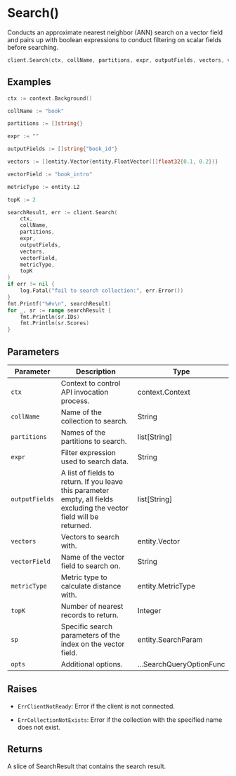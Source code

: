 # Search()

Conducts an approximate nearest neighbor (ANN) search on a vector field and pairs up with boolean expressions to conduct filtering on scalar fields before searching.

```go
client.Search(ctx, collName, partitions, expr, outputFields, vectors, vectorField, metricType, topK, sp, opts)
```

## Examples

```go
ctx := context.Background()

collName := "book"

partitions := []string{}

expr := ""

outputFields := []string{"book_id"}

vectors := []entity.Vector{entity.FloatVector([]float32{0.1, 0.2})}

vectorField := "book_intro"

metricType := entity.L2

topK := 2

searchResult, err := client.Search(
    ctx,
    collName,
    partitions,
    expr,
    outputFields,
    vectors,
    vectorField,
    metricType,
    topK
)
if err != nil {
    log.Fatal("fail to search collection:", err.Error())
}
fmt.Printf("%#v\n", searchResult)
for _, sr := range searchResult {
    fmt.Println(sr.IDs)
    fmt.Println(sr.Scores)
}
```

## Parameters

| Parameter          | Description                          | Type     |
|--------------------|--------------------------------------|----------|
| `ctx` | Context to control API invocation process. | context.Context |
| `collName` | Name of the collection to search. | String |
| `partitions` | Names of the partitions to search. | list[String] |
| `expr` | Filter expression used to search data. | String |
| `outputFields` | A list of fields to return. If you leave this parameter empty, all fields excluding the vector field will be returned. | list[String] |
| `vectors` | Vectors to search with. | entity.Vector |
| `vectorField` | Name of the vector field to search on. | String |
| `metricType` | Metric type to calculate distance with. | entity.MetricType |
| `topK` | Number of nearest records to return. | Integer |
| `sp` | Specific search parameters of the index on the vector field. | entity.SearchParam |
| `opts` | Additional options. | ...SearchQueryOptionFunc |

## Raises

- `ErrClientNotReady`: Error if the client is not connected.

- `ErrCollectionNotExists`: Error if the collection with the specified name does not exist.

## Returns

A slice of SearchResult that contains the search result.